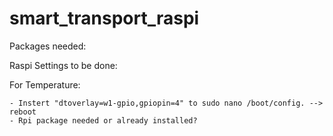 # smart_transport_raspi

Packages needed:

Raspi Settings to be done:

  For Temperature:
  
    - Instert "dtoverlay=w1-gpio,gpiopin=4" to sudo nano /boot/config. --> reboot
    - Rpi package needed or already installed? 
    

